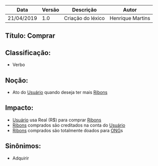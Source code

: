 | Data | Versão | Descrição | Autor |
|---|---|---|---|
| 21/04/2019 | 1.0 | Criação do léxico  | Henrique Martins |

## Título: Comprar

## Classificação:

- Verbo

## Noção:

- Ato do [Usuário](https://github.com/requisitos-2019-1/Ribon/blob/master/Modelagem%20de%20Requisitos/Lexicos/Usuário.md) quando deseja ter mais [Ribons](https://github.com/requisitos-2019-1/Ribon/blob/master/Modelagem%20de%20Requisitos/Lexicos/Ribon.md)

## Impacto:

- [Usuário](https://github.com/requisitos-2019-1/Ribon/blob/master/Modelagem%20de%20Requisitos/Lexicos/Usuário.md) usa Real (R$) para comprar [Ribons](https://github.com/requisitos-2019-1/Ribon/blob/master/Modelagem%20de%20Requisitos/Lexicos/Ribon.md)
- [Ribons](https://github.com/requisitos-2019-1/Ribon/blob/master/Modelagem%20de%20Requisitos/Lexicos/Ribon.md) comprados são creditados na conta do [Usuário](https://github.com/requisitos-2019-1/Ribon/blob/master/Modelagem%20de%20Requisitos/Lexicos/Usuário.md)
- [Ribons](https://github.com/requisitos-2019-1/Ribon/blob/master/Modelagem%20de%20Requisitos/Lexicos/Ribon.md) comprados são totalmente doados para [ONG](https://github.com/requisitos-2019-1/Ribon/blob/master/Modelagem%20de%20Requisitos/Lexicos/Ong.md)s

## Sinônimos:

- Adquirir

